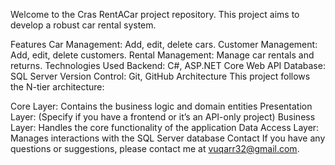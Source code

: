 Welcome to the Cras RentACar project repository. This project aims to develop a robust car rental system.

Features
Car Management: Add, edit, delete cars.
Customer Management: Add, edit, delete customers.
Rental Management: Manage car rentals and returns.
Technologies Used
Backend: C#, ASP.NET Core Web API
Database: SQL Server
Version Control: Git, GitHub
Architecture
This project follows the N-tier architecture:

Core Layer: Contains the business logic and domain entities
Presentation Layer: (Specify if you have a frontend or it’s an API-only project)
Business Layer: Handles the core functionality of the application
Data Access Layer: Manages interactions with the SQL Server database
Contact
If you have any questions or suggestions, please contact me at vuqarr32@gmail.com.
